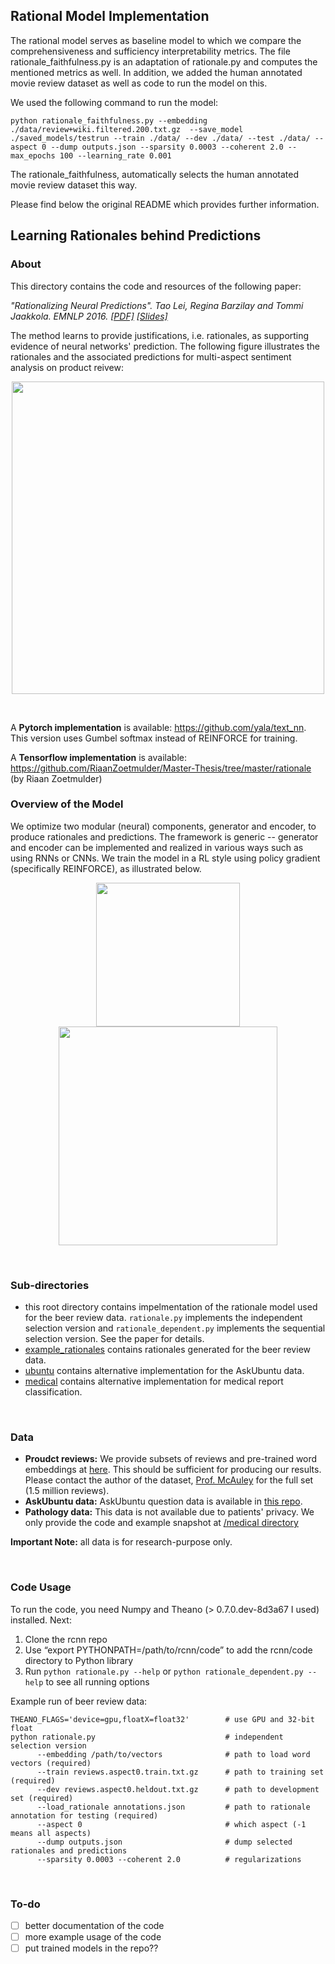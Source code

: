 ## Rational Model Implementation
The rational model serves as baseline model to which we compare the comprehensiveness and sufficiency interpretability metrics. The file rationale_faithfulness.py is an adaptation of rationale.py and computes the mentioned metrics as well. In addition, we added the human annotated movie review dataset as well as code to run the model on this.

We used the following command to run the model:
```
python rationale_faithfulness.py --embedding ./data/review+wiki.filtered.200.txt.gz  --save_model ./saved_models/testrun --train ./data/ --dev ./data/ --test ./data/ --aspect 0 --dump outputs.json --sparsity 0.0003 --coherent 2.0 --max_epochs 100 --learning_rate 0.001
```
The rationale_faithfulness, automatically selects the human annotated movie review dataset this way.


Please find below the original README which provides further information.



## Learning Rationales behind Predictions

### About
This directory contains the code and resources of the following paper:

<i>"Rationalizing Neural Predictions". Tao Lei, Regina Barzilay and Tommi Jaakkola. EMNLP 2016.  [[PDF]](https://people.csail.mit.edu/taolei/papers/emnlp16_rationale.pdf)  [[Slides]](https://people.csail.mit.edu/taolei/papers/emnlp16_rationale_slides.pdf)</i>

The method learns to provide justifications, i.e. rationales, as supporting evidence of neural networks' prediction. The following figure illustrates the rationales and the associated predictions for multi-aspect sentiment analysis on product reivew:
<p align="center">
<img width=500 src="figures/example.png">
</p>

<br>

A **Pytorch implementation** is available: https://github.com/yala/text_nn. This version uses Gumbel softmax instead of REINFORCE for training.
<br>

A **Tensorflow implementation** is available: https://github.com/RiaanZoetmulder/Master-Thesis/tree/master/rationale (by Riaan Zoetmulder)
<br>

### Overview of the Model
We optimize two modular (neural) components, generator and encoder, to produce rationales and predictions. The framework is generic -- generator and encoder can be implemented and realized in various ways such as using RNNs or CNNs. We train the model in a RL style using policy gradient (specifically REINFORCE), as illustrated below.
<p align="center">
<img height =230 src="figures/model_framework.png">    <img width=350 src="figures/learning_framework.png">
</p>

<br>

### Sub-directories
  - this root directory contains impelmentation of the rationale model used for the beer review data. ``rationale.py`` implements the independent selection version and ``rationale_dependent.py`` implements the sequential selection version. See the paper for details.
  - [example_rationales](example_rationales) contains rationales generated for the beer review data. 
  - [ubuntu](ubuntu) contains alternative implementation for the AskUbuntu data.
  - [medical](medical) contains alternative implementation for medical report classification. 

<br>

### Data
  - **Proudct reviews:** We provide subsets of reviews and pre-trained word embeddings at [here](http://people.csail.mit.edu/taolei/beer/). This should be sufficient for producing our results. Please contact the author of the dataset, [Prof. McAuley](http://cseweb.ucsd.edu/~jmcauley/) for the full set (1.5 million reviews).   
  - **AskUbuntu data:** AskUbuntu question data is available in [this repo](https://github.com/taolei87/askubuntu).
  - **Pathology data:** This data is not available due to patients' privacy. We only provide the code and example snapshot at [/medical directory](medical)
  
**Important Note:** all data is for research-purpose only.

<br>

### Code Usage

To run the code, you need Numpy and Theano (> 0.7.0.dev-8d3a67 I used) installed. Next:
  1. Clone the rcnn repo
  2. Use “export PYTHONPATH=/path/to/rcnn/code” to add the rcnn/code directory to Python library
  3. Run `python rationale.py --help` or `python rationale_dependent.py --help` to see all running options

Example run of beer review data:
```
THEANO_FLAGS='device=gpu,floatX=float32'        # use GPU and 32-bit float
python rationale.py                             # independent selection version
      --embedding /path/to/vectors              # path to load word vectors (required)
      --train reviews.aspect0.train.txt.gz      # path to training set (required)
      --dev reviews.aspect0.heldout.txt.gz      # path to development set (required)        
      --load_rationale annotations.json         # path to rationale annotation for testing (required)
      --aspect 0                                # which aspect (-1 means all aspects)
      --dump outputs.json                       # dump selected rationales and predictions
      --sparsity 0.0003 --coherent 2.0          # regularizations
```

<br>

### To-do
  - [ ] better documentation of the code
  - [ ] more example usage of the code
  - [ ] put trained models in the repo??
